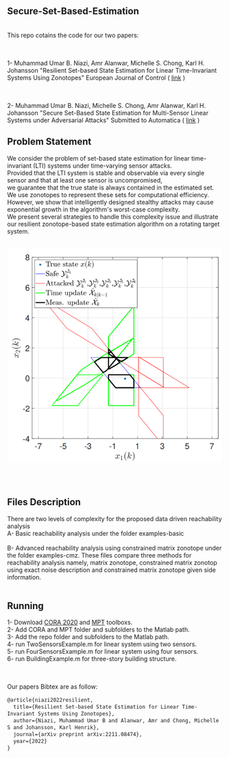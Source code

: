 ## Secure-Set-Based-Estimation
<br/> 
This repo cotains the code for our two papers:

<br/><br/>
1- Muhammad Umar B. Niazi, Amr Alanwar, Michelle S. Chong, Karl H. Johansson "Resilient Set-based State Estimation for Linear Time-Invariant Systems Using Zonotopes"
European Journal of Control ( [link](https://arxiv.org/abs/2011.08472) )

<br/><br/>
2- Muhammad Umar B. Niazi, Michelle S. Chong, Amr Alanwar, Karl H. Johansson "Secure Set-Based State Estimation for Multi-Sensor Linear Systems under Adversarial Attacks" Submitted to Automatica  ( [link]() ) 
 
## Problem Statement
We consider the problem of set-based state estimation for linear time-invariant (LTI) systems under time-varying sensor attacks. <br/>
Provided that the LTI system is stable and observable via every single sensor and that at least one sensor is uncompromised, <br/>
we guarantee that the true state is always contained in the estimated set. We use zonotopes to represent these sets for computational efficiency. <br/>
However, we show that intelligently designed stealthy attacks may cause exponential growth in the algorithm's worst-case complexity.<br/>
We present several strategies to handle this complexity issue and illustrate our resilient zonotope-based state estimation algorithm on a rotating target system.
<br /> <br />
<p align="center">
<img
src="figures/secure_set_based_estimation.png"
raw=true
alt="Subject Pronouns"
width=500
/>
</p>
<br />
<br />

## Files Description 
There are two levels of complexity for the proposed data driven reachability analysis<br />
A- Basic reachability analysis under the folder examples-basic<br /><br />
B- Advanced reachability analysis using constrained matrix zonotope under the folder examples-cmz.
These files compare three methods for reachability analysis namely, matrix zonotope, constrained matrix
zonotop using exact noise description and constrained matrix zonotope given side information.<br />
<br />

## Running 
1- Download [CORA 2020](https://tumcps.github.io/CORA/data/CORA_2020.zip) and [MPT](https://www.mpt3.org) toolboxs.<br />
2- Add CORA and MPT folder and subfolders to the Matlab path.  <br />
3- Add the repo folder and subfolders to the Matlab path.  <br />
4- run TwoSensorsExample.m for linear system using two sensors.<br />
5- run FourSensorsExample.m for linear system using four sensors.<br />
6- run BuildingExample.m for three-story building structure.<br />
<br />
<br />


Our papers Bibtex are as follow:<br />
```
@article{niazi2022resilient,
  title={Resilient Set-based State Estimation for Linear Time-Invariant Systems Using Zonotopes},
  author={Niazi, Muhammad Umar B and Alanwar, Amr and Chong, Michelle S and Johansson, Karl Henrik},
  journal={arXiv preprint arXiv:2211.08474},
  year={2022}
}

```

